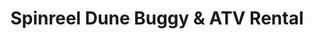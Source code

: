 ---
title: "Spinreel Dune Buggy & ATV Rental"
url: /north-bend/spinreel-dune-buggy-und-atv-rental/
shop: Mieten
---